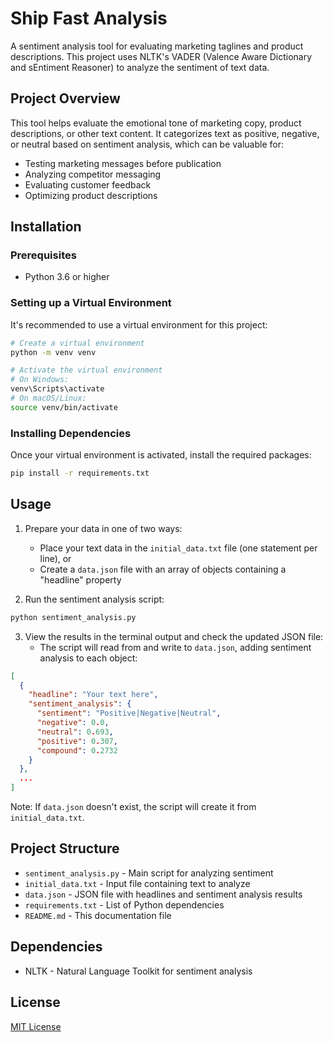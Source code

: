 # Ship Fast Analysis

A sentiment analysis tool for evaluating marketing taglines and product descriptions. This project uses NLTK's VADER (Valence Aware Dictionary and sEntiment Reasoner) to analyze the sentiment of text data.

## Project Overview

This tool helps evaluate the emotional tone of marketing copy, product descriptions, or other text content. It categorizes text as positive, negative, or neutral based on sentiment analysis, which can be valuable for:

- Testing marketing messages before publication
- Analyzing competitor messaging
- Evaluating customer feedback
- Optimizing product descriptions

## Installation

### Prerequisites

- Python 3.6 or higher

### Setting up a Virtual Environment

It's recommended to use a virtual environment for this project:

```bash
# Create a virtual environment
python -m venv venv

# Activate the virtual environment
# On Windows:
venv\Scripts\activate
# On macOS/Linux:
source venv/bin/activate
```

### Installing Dependencies

Once your virtual environment is activated, install the required packages:

```bash
pip install -r requirements.txt
```

## Usage

1. Prepare your data in one of two ways:
   - Place your text data in the `initial_data.txt` file (one statement per line), or
   - Create a `data.json` file with an array of objects containing a "headline" property

2. Run the sentiment analysis script:

```bash
python sentiment_analysis.py
```

3. View the results in the terminal output and check the updated JSON file:
   - The script will read from and write to `data.json`, adding sentiment analysis to each object:

```json
[
  {
    "headline": "Your text here",
    "sentiment_analysis": {
      "sentiment": "Positive|Negative|Neutral",
      "negative": 0.0,
      "neutral": 0.693,
      "positive": 0.307,
      "compound": 0.2732
    }
  },
  ...
]
```

Note: If `data.json` doesn't exist, the script will create it from `initial_data.txt`.

## Project Structure

- `sentiment_analysis.py` - Main script for analyzing sentiment
- `initial_data.txt` - Input file containing text to analyze
- `data.json` - JSON file with headlines and sentiment analysis results
- `requirements.txt` - List of Python dependencies
- `README.md` - This documentation file

## Dependencies

- NLTK - Natural Language Toolkit for sentiment analysis

## License

[MIT License](LICENSE)
